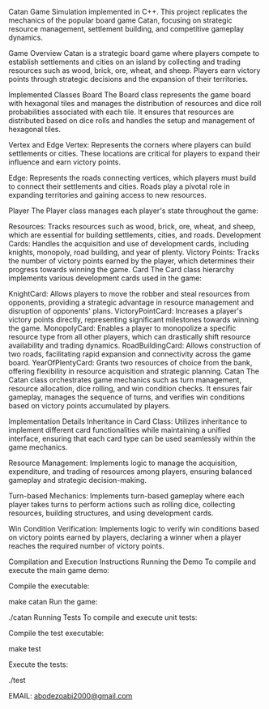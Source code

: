 Catan Game Simulation
implemented in C++. This project replicates the mechanics of the popular board game Catan, focusing on strategic resource management, settlement building, and competitive gameplay dynamics.

Game Overview
Catan is a strategic board game where players compete to establish settlements and cities on an island by collecting and trading resources such as wood, brick, ore, wheat, and sheep. Players earn victory points through strategic decisions and the expansion of their territories.

Implemented Classes
Board
The Board class represents the game board with hexagonal tiles and manages the distribution of resources and dice roll probabilities associated with each tile. It ensures that resources are distributed based on dice rolls and handles the setup and management of hexagonal tiles.

Vertex and Edge
Vertex: Represents the corners where players can build settlements or cities. These locations are critical for players to expand their influence and earn victory points.

Edge: Represents the roads connecting vertices, which players must build to connect their settlements and cities. Roads play a pivotal role in expanding territories and gaining access to new resources.

Player
The Player class manages each player's state throughout the game:

Resources: Tracks resources such as wood, brick, ore, wheat, and sheep, which are essential for building settlements, cities, and roads.
Development Cards: Handles the acquisition and use of development cards, including knights, monopoly, road building, and year of plenty.
Victory Points: Tracks the number of victory points earned by the player, which determines their progress towards winning the game.
Card
The Card class hierarchy implements various development cards used in the game:

KnightCard: Allows players to move the robber and steal resources from opponents, providing a strategic advantage in resource management and disruption of opponents' plans.
VictoryPointCard: Increases a player's victory points directly, representing significant milestones towards winning the game.
MonopolyCard: Enables a player to monopolize a specific resource type from all other players, which can drastically shift resource availability and trading dynamics.
RoadBuildingCard: Allows construction of two roads, facilitating rapid expansion and connectivity across the game board.
YearOfPlentyCard: Grants two resources of choice from the bank, offering flexibility in resource acquisition and strategic planning.
Catan
The Catan class orchestrates game mechanics such as turn management, resource allocation, dice rolling, and win condition checks. It ensures fair gameplay, manages the sequence of turns, and verifies win conditions based on victory points accumulated by players.

Implementation Details
Inheritance in Card Class: Utilizes inheritance to implement different card functionalities while maintaining a unified interface, ensuring that each card type can be used seamlessly within the game mechanics.

Resource Management: Implements logic to manage the acquisition, expenditure, and trading of resources among players, ensuring balanced gameplay and strategic decision-making.

Turn-based Mechanics: Implements turn-based gameplay where each player takes turns to perform actions such as rolling dice, collecting resources, building structures, and using development cards.

Win Condition Verification: Implements logic to verify win conditions based on victory points earned by players, declaring a winner when a player reaches the required number of victory points.

Compilation and Execution Instructions
Running the Demo
To compile and execute the main game demo:

Compile the executable:


make catan
Run the game:


./catan
Running Tests
To compile and execute unit tests:

Compile the test executable:


make test

Execute the tests:


./test

EMAIL: abodezoabi2000@gmail.com 

